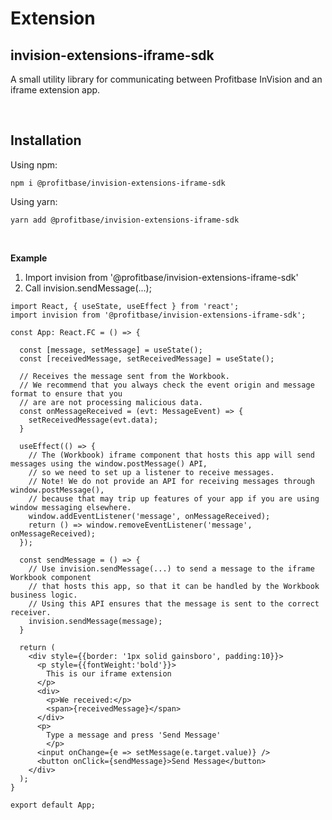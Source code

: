 
# Extension

## invision-extensions-iframe-sdk
A small utility library for communicating between Profitbase InVision and an iframe extension app.

<br/>

## Installation

Using npm:
```
npm i @profitbase/invision-extensions-iframe-sdk
```

Using yarn:
```
yarn add @profitbase/invision-extensions-iframe-sdk
```

<br/>

 **Example**

1. Import invision from '@profitbase/invision-extensions-iframe-sdk'
2. Call invision.sendMessage(...);
   
``` TSX
import React, { useState, useEffect } from 'react';
import invision from '@profitbase/invision-extensions-iframe-sdk';

const App: React.FC = () => {

  const [message, setMessage] = useState();
  const [receivedMessage, setReceivedMessage] = useState();
  
  // Receives the message sent from the Workbook.
  // We recommend that you always check the event origin and message format to ensure that you
  // are are not processing malicious data.
  const onMessageReceived = (evt: MessageEvent) => {
    setReceivedMessage(evt.data);
  }

  useEffect(() => {
    // The (Workbook) iframe component that hosts this app will send messages using the window.postMessage() API,
    // so we need to set up a listener to receive messages.
    // Note! We do not provide an API for receiving messages through window.postMessage(), 
    // because that may trip up features of your app if you are using window messaging elsewhere.
    window.addEventListener('message', onMessageReceived);
    return () => window.removeEventListener('message', onMessageReceived);
  });

  const sendMessage = () => {
    // Use invision.sendMessage(...) to send a message to the iframe Workbook component
    // that hosts this app, so that it can be handled by the Workbook business logic.
    // Using this API ensures that the message is sent to the correct receiver.
    invision.sendMessage(message);
  }

  return (
    <div style={{border: '1px solid gainsboro', padding:10}}>
      <p style={{fontWeight:'bold'}}>
        This is our iframe extension
      </p>
      <div>
        <p>We received:</p>
        <span>{receivedMessage}</span>
      </div>
      <p>
        Type a message and press 'Send Message'
        </p>
      <input onChange={e => setMessage(e.target.value)} />
      <button onClick={sendMessage}>Send Message</button>
    </div>
  );
}

export default App;

```